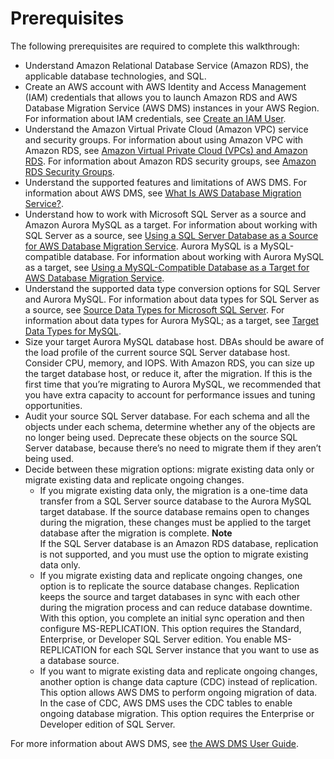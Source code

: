 # Prerequisites<a name="chap-sqlserver2aurora.prerequisites"></a>

The following prerequisites are required to complete this walkthrough:
+ Understand Amazon Relational Database Service \(Amazon RDS\), the applicable database technologies, and SQL\.
+ Create an AWS account with AWS Identity and Access Management \(IAM\) credentials that allows you to launch Amazon RDS and AWS Database Migration Service \(AWS DMS\) instances in your AWS Region\. For information about IAM credentials, see [Create an IAM User](https://docs.aws.amazon.com/dms/latest/userguide/CHAP_SettingUp.html#CHAP_SettingUp.IAM)\.
+ Understand the Amazon Virtual Private Cloud \(Amazon VPC\) service and security groups\. For information about using Amazon VPC with Amazon RDS, see [Amazon Virtual Private Cloud \(VPCs\) and Amazon RDS](https://docs.aws.amazon.com/AmazonRDS/latest/UserGuide/USER_VPC.html)\. For information about Amazon RDS security groups, see [Amazon RDS Security Groups](https://docs.aws.amazon.com/AmazonRDS/latest/UserGuide/Overview.RDSSecurityGroups.html)\.
+ Understand the supported features and limitations of AWS DMS\. For information about AWS DMS, see [What Is AWS Database Migration Service?](https://docs.aws.amazon.com/dms/latest/userguide/Welcome.html)\.
+ Understand how to work with Microsoft SQL Server as a source and Amazon Aurora MySQL as a target\. For information about working with SQL Server as a source, see [Using a SQL Server Database as a Source for AWS Database Migration Service](https://docs.aws.amazon.com/dms/latest/userguide/CHAP_Source.SQLServer.html)\. Aurora MySQL is a MySQL\-compatible database\. For information about working with Aurora MySQL as a target, see [Using a MySQL\-Compatible Database as a Target for AWS Database Migration Service](https://docs.aws.amazon.com/dms/latest/userguide/CHAP_Target.MySQL.html)\.
+ Understand the supported data type conversion options for SQL Server and Aurora MySQL\. For information about data types for SQL Server as a source, see [Source Data Types for Microsoft SQL Server](https://docs.aws.amazon.com/dms/latest/userguide/CHAP_Reference.Source.SQLServer.DataTypes.html)\. For information about data types for Aurora MySQL; as a target, see [Target Data Types for MySQL](https://docs.aws.amazon.com/dms/latest/userguide/CHAP_Reference.Target.MySQL.DataTypes.html)\.
+ Size your target Aurora MySQL database host\. DBAs should be aware of the load profile of the current source SQL Server database host\. Consider CPU, memory, and IOPS\. With Amazon RDS, you can size up the target database host, or reduce it, after the migration\. If this is the first time that you’re migrating to Aurora MySQL, we recommended that you have extra capacity to account for performance issues and tuning opportunities\.
+ Audit your source SQL Server database\. For each schema and all the objects under each schema, determine whether any of the objects are no longer being used\. Deprecate these objects on the source SQL Server database, because there’s no need to migrate them if they aren’t being used\.
+ Decide between these migration options: migrate existing data only or migrate existing data and replicate ongoing changes\.
  + If you migrate existing data only, the migration is a one\-time data transfer from a SQL Server source database to the Aurora MySQL target database\. If the source database remains open to changes during the migration, these changes must be applied to the target database after the migration is complete\.
**Note**  
If the SQL Server database is an Amazon RDS database, replication is not supported, and you must use the option to migrate existing data only\.
  + If you migrate existing data and replicate ongoing changes, one option is to replicate the source database changes\. Replication keeps the source and target databases in sync with each other during the migration process and can reduce database downtime\. With this option, you complete an initial sync operation and then configure MS\-REPLICATION\. This option requires the Standard, Enterprise, or Developer SQL Server edition\. You enable MS\-REPLICATION for each SQL Server instance that you want to use as a database source\.
  + If you want to migrate existing data and replicate ongoing changes, another option is change data capture \(CDC\) instead of replication\. This option allows AWS DMS to perform ongoing migration of data\. In the case of CDC, AWS DMS uses the CDC tables to enable ongoing database migration\. This option requires the Enterprise or Developer edition of SQL Server\.

For more information about AWS DMS, see [the AWS DMS User Guide](https://docs.aws.amazon.com/dms/latest/userguide/CHAP_GettingStarted.html)\.